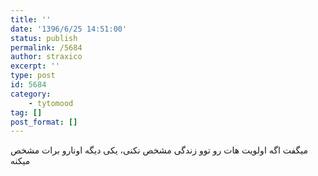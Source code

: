 ```yaml
---
title: ''
date: '1396/6/25 14:51:00'
status: publish
permalink: /5684
author: straxico
excerpt: ''
type: post
id: 5684
category:
    - tytomood
tag: []
post_format: []
---
```

میگفت اگه اولویت هات رو توو زندگی مشخص نکنی، یکی دیگه اونارو برات مشخص میکنه